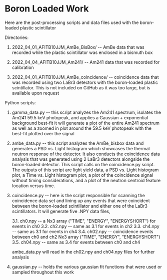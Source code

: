 # Boron Loaded Work

Here are the post-processing scripts and data files used with the boron-loaded
plastic scintillator

Directories:

1. 2022_04_01_AFITB10JJM_AmBe_BisBox/ -- AmBe data that was recorded while the
   plastic scintillator was enclosed in a bismuth box

2. 2022_04_04_AFITB10JJM_Am241/ -- Am241 data that was recorded for calibration

3. 2022_04_01_AFITB10JJM_AmBe_coincidence/ -- coincidence data that was recorded
   using two LaBr3 detectors with the boron-loaded plastic scintillator. This is
   not included on GitHub as it was too large, but is available upon request

Python scripts:

1. gamma_data.py -- this script analyzes the Am241 spectrum, isolates the Am241
   59.5 keV photopeak, and applies a Gaussian + exponential background best-fit
   it will generate a plot of the entire Am241 spectrum as well as a zoomed in
   plot around the 59.5 keV photopeak with the best-fit plotted over the signal

2. ambe_data.py -- this script analyzes the AmBe_bisbox data and generates a
   PSD vs. Light histogram which showcases the thermal neutron response of the
   detector. It also conducts the coincidence data analysis that was generated
   using 2 LaBr3 detectors alongside the boron-loaded detector. This script calls
   on the coincidence.py script. The outputs of this script are light yield data,
   a PSD vs. Light histogram plot, a Time vs. Light histogram plot, a plot of the
   coincidence signal without timing considerations, and a plot of the neutron
   centroid feature location versus time.

3. coincidence.py -- here is the script responsible for scanning the coincidence
   data set and lining up any events that were coincident between the boron-loaded
   scintillator and either one of the LaBr3 scintillators. It will generate five
   .NPY data files,

   3.1. ch0.npy -- a Nx3 array ("TIME", "ENERGY", "ENERGYSHORT") for events in ch0
   3.2. ch2.npy -- same as 3.1 for events in ch2
   3.3. ch4.npy -- same as 3.1 for events in ch4
   3.4. ch02.npy -- coincidence events between ch0 and ch2 Nx3 array ("TIME", "ENERGY", "ENERGYSHORT")
   3.5. ch04.npy -- same as 3.4 for events between ch0 and ch4

   ambe_data.py will read in the ch02.npy and ch04.npy files for further analysis

4. gaussian.py -- holds the various gaussian fit functions that were used or sampled
   throughout this work
